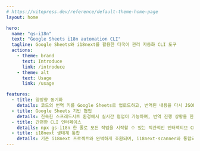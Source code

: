 ```yaml
---
# https://vitepress.dev/reference/default-theme-home-page
layout: home

hero:
  name: "gs-i18n"
  text: "Google Sheets i18n automation CLI"
  tagline: Google Sheets와 i18next를 활용한 다국어 관리 자동화 CLI 도구
  actions:
    - theme: brand
      text: Introduce
      link: /introduce
    - theme: alt
      text: Usage
      link: /usage

features:
  - title: 양방향 동기화
    details: 코드의 번역 키를 Google Sheets로 업로드하고, 번역된 내용을 다시 JSON 파일로 다운로드하는 완벽한 동기화 시스템
  - title: Google Sheets 기반 협업
    details: 친숙한 스프레드시트 환경에서 실시간 협업이 가능하며, 번역 진행 상황을 한눈에 파악
  - title: 간편한 CLI 인터페이스
    details: npx gs-i18n 한 줄로 모든 작업을 시작할 수 있는 직관적인 인터랙티브 CLI 제공
  - title: i18next 생태계 통합
    details: 기존 i18next 프로젝트와 완벽하게 호환되며, i18next-scanner와 통합되어 자동으로 번역 키 추출
---
```

